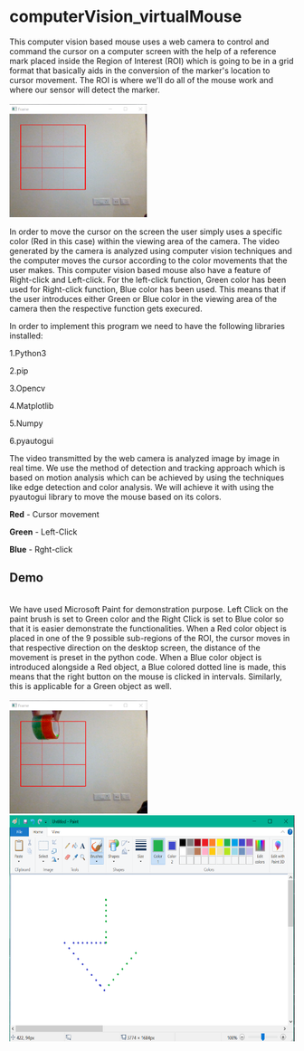 # computerVision_virtualMouse

This computer vision based mouse uses a web camera to control and command the cursor on a computer screen with the help of a reference mark placed inside the Region of Interest (ROI) which is going to be in a grid format that basically aids in the conversion of the marker's location to cursor movement. The ROI is where we'll do all of the mouse work and where our sensor will detect the marker. 
<br><br>
<img src="images/ROI.png" height = "200">

In order to move the cursor on the screen the user simply uses a specific color (Red in this case) within the viewing area of the camera. The video generated by the camera is analyzed using computer vision techniques and the computer moves the cursor according to the color movements that the user makes. This computer vision based mouse also have a feature of Right-click and Left-click. For the left-click function, Green color has been used for Right-click function, Blue color has been used. This means that if the user introduces either Green or Blue color in the viewing area of the camera then the respective function gets execured.

In order to implement this program we need to have the following libraries installed:

1.Python3

2.pip

3.Opencv

4.Matplotlib

5.Numpy

6.pyautogui

The video transmitted by the web camera is analyzed image by image in real time. 
We use the method of detection and tracking approach which is based on motion analysis which can be achieved by using the techniques like edge detection and color analysis. We will achieve it with using the pyautogui library to move the mouse based on its colors.

<b>Red</b> - Cursor movement

<b>Green</b> - Left-Click

<b>Blue</b> - Rght-click

<h2>Demo</h2>
<br>
We have used Microsoft Paint for demonstration purpose. Left Click on the paint brush is set to Green color and the Right Click is set to Blue color so that it is easier demonstrate the functionalities.
When a Red color object is placed in one of the 9 possible sub-regions of the ROI, the cursor moves in that respective direction on the desktop screen, the distance of the movement is preset in the python code. 
When a Blue color object is introduced alongside a Red object, a Blue colored dotted line is made, this means that the right button on the mouse is clicked in intervals.
Similarly, this is applicable for a Green object as well.
 
<br>
<br>
<img src="images/Img1.png" height = "200">
<img src="images/Img2.png" height = "400">
